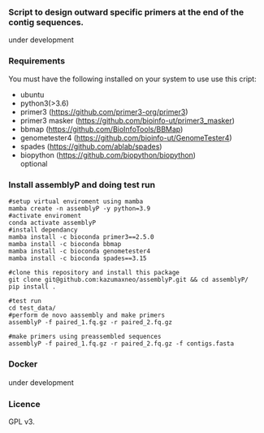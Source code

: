     
### Script to design outward specific primers at the end of the contig sequences.
under development  
  
### Requirements

You must have the following installed on your system to use use this cript:  
* ubuntu  
* python3(>3.6)  
* primer3 (<https://github.com/primer3-org/primer3>)  
* primer3 masker (<https://github.com/bioinfo-ut/primer3_masker>)  
* bbmap (<https://github.com/BioInfoTools/BBMap>)  
* genometester4 (<https://github.com/bioinfo-ut/GenomeTester4>)  
* spades (<https://github.com/ablab/spades>)  
* biopython (<https://github.com/biopython/biopython>)  
optional  



### Install assemblyP and doing test run
    #setup virtual enviroment using mamba
    mamba create -n assemblyP -y python=3.9
    #activate enviroment
    conda activate assemblyP
    #install dependancy
    mamba install -c bioconda primer3==2.5.0
    mamba install -c bioconda bbmap
    mamba install -c bioconda genometester4
    mamba install -c bioconda spades==3.15
        
    #clone this repository and install this package
    git clone git@github.com:kazumaxneo/assemblyP.git && cd assemblyP/
    pip install .
    
    #test run
    cd test_data/
    #perform de novo aassembly and make primers
    assemblyP -f paired_1.fq.gz -r paired_2.fq.gz
    
    #make primers using preassembled sequences
    assemblyP -f paired_1.fq.gz -r paired_2.fq.gz -f contigs.fasta


### Docker
    
under development
　
　
### Licence
GPL v3.



    
        


